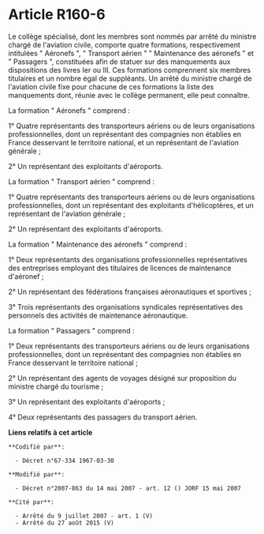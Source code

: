 # Article R160-6

Le collège spécialisé, dont les membres sont nommés par arrêté du ministre chargé de l'aviation civile, comporte quatre
formations, respectivement intitulées " Aéronefs ", " Transport aérien " " Maintenance des aéronefs " et " Passagers ",
constituées afin de statuer sur des manquements aux dispositions des livres Ier ou III. Ces formations comprennent six
membres titulaires et un nombre égal de suppléants. Un arrêté du ministre chargé de l'aviation civile fixe pour chacune de
ces formations la liste des manquements dont, réunie avec le collège permanent, elle peut connaître.

La formation " Aéronefs " comprend :

1° Quatre représentants des transporteurs aériens ou de leurs organisations professionnelles, dont un représentant des
compagnies non établies en France desservant le territoire national, et un représentant de l'aviation générale ;

2° Un représentant des exploitants d'aéroports.

La formation " Transport aérien " comprend :

1° Quatre représentants des transporteurs aériens ou de leurs organisations professionnelles, dont un représentant des
exploitants d'hélicoptères, et un représentant de l'aviation générale ;

2° Un représentant des exploitants d'aéroports.

La formation " Maintenance des aéronefs " comprend :

1° Deux représentants des organisations professionnelles représentatives des entreprises employant des titulaires de licences
de maintenance d'aéronef ;

2° Un représentant des fédérations françaises aéronautiques et sportives ;

3° Trois représentants des organisations syndicales représentatives des personnels des activités de maintenance aéronautique.

La formation " Passagers " comprend :

1° Deux représentants des transporteurs aériens ou de leurs organisations professionnelles, dont un représentant des
compagnies non établies en France desservant le territoire national ;

2° Un représentant des agents de voyages désigné sur proposition du ministre chargé du tourisme ;

3° Un représentant des exploitants d'aéroports ;

4° Deux représentants des passagers du transport aérien.

**Liens relatifs à cet article**

	**Codifié par**:

	  - Décret n°67-334 1967-03-30

	**Modifié par**:

	  - Décret n°2007-863 du 14 mai 2007 - art. 12 () JORF 15 mai 2007

	**Cité par**:

	  - Arrêté du 9 juillet 2007 - art. 1 (V)
	  - Arrêté du 27 août 2015 (V)
